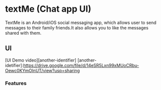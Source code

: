 # textMe (Chat app UI)

TextMe is an Android/iOS social messaging app, which allows user to send messages to their family friends.It also allows you to like the messages shared with them.

## UI

[UI Demo video][another-identifier]
[another-idetifier]:https://drive.google.com/file/d/14eSR5Lxn99xMUoCRbu-Oewc0KYmOlnUT/view?usp=sharing



### Features


